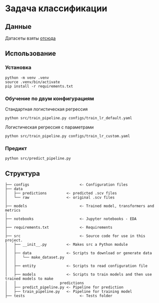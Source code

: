 # Задача классификации

## Данные

Датасеты взяты [отсюда](https://www.kaggle.com/competitions/hotel-booking-demand-3/data)

## Использование

### Установка
```
python -m venv .venv
source .venv/bin/activate
pip install -r requirements.txt
```

### Обучение по двум конфигурациям

Стандартная логистическая регрессия
```
python src/train_pipeline.py configs/train_lr_default.yaml
```

Логистическая регрессия с параметрами
```
python src/train_pipeline.py configs/train_lr_custom.yaml
```

### Предикт
```
python src/predict_pipeline.py
```

## Структура
```commandline
├── configs                       <- Сonfiguration files
├── data
│   ├── predictions         <- predicted .scv files
│   └── raw                 <- original .scv files
│
├── models                        <- Trained model, transformers and metrics
│
├── notebooks                     <- Jupyter notebooks - EDA
│
├── requirements.txt              <- Requirements
│
├── src                           <- Source code for use in this project.
│   ├── __init__.py         <- Makes src a Python module
│   │
│   ├── data                <- Scripts to download or generate data
│   │   └── make_dataset.py
│   │
│   ├── entity              <- Scripts to read configuration file
│   │
│   ├── models              <- Scripts to train models and then use trained models to make
│   │                    predictions
│   ├── predict_pipeline.py <- Pipeline for prediction
│   ├── train_pipeline.py   <- Pipeline for training model
├── tests                         <- Tests folder
```